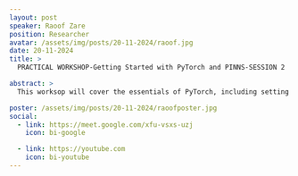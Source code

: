 ```yaml
---
layout: post
speaker: Raoof Zare
position: Researcher
avatar: /assets/img/posts/20-11-2024/raoof.jpg
date: 20-11-2024
title: >
  PRACTICAL WORKSHOP-Getting Started with PyTorch and PINNS-SESSION 2

abstract: >
  This worksop will cover the essentials of PyTorch, including setting up your environment, defining neural network architectures, and implementing a Physics- Informed Neural Network (PINN) model. Participants will engage in practical exercises to solidify their understanding and gain confidence in using PyTorch for machine learning and scientific computing. No prior experience with PINNs is required, but a basic understanding of Python and neural networks will be beneficial.

poster: /assets/img/posts/20-11-2024/raoofposter.jpg
social:
  - link: https://meet.google.com/xfu-vsxs-uzj
    icon: bi-google

  - link: https://youtube.com
    icon: bi-youtube
---
```

